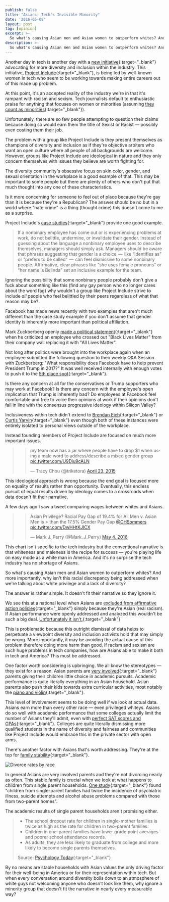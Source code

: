 ```yaml
---
publish: false
title: "Asians: Tech's Invisible Minority"
date: '2016-05-09'
layout: post
tag: [opinion]
excerpt: >-
  So what's causing Asian men and Asian women to outperform whites? And more importantly, why isn't this racial discrepancy being addressed when we're talking about white privilege and a lack of diversity?
description: >-
  So what's causing Asian men and Asian women to outperform whites? And more importantly, why isn't this racial discrepancy being addressed when we're talking about white privilege and a lack of diversity?
---
```


Another day in tech is another day with a [new initiative](http://techcrunch.com/2016/05/03/ellen-pao-freada-kapor-klein-and-others-form-tech-diversity-and-inclusion-war-room/){:target="_blank"} advocating for more diversity and inclusion within the industry. This initiative, [Project Include](http://projectinclude.org/){:target="_blank"}, is being led by well-known women in tech who seem to be working towards making entire careers out of this made up problem.

At this point, it's an accepted reality of the industry we're in that it's rampant with racism and sexism. Tech journalists default to enthusiastic praise for anything that focuses on women or minorities (assuming [they count as minorities](http://www.latimes.com/local/california/la-me-adv-asian-race-tutoring-20150222-story.html){:target="_blank"}).

Unfortunately, there are so few people attempting to question their claims because doing so would earn them the title of Sexist or Racist — possibly even costing them their job.

The problem with a group like Project Include is they present themselves as champions of diversity and inclusion as if they're objective arbiters who want an open culture where all people of all backgrounds are welcome. However, groups like Project Include are ideological in nature and they only concern themselves with issues they believe are worth fighting for.

The diversity community's obsessive focus on skin color, gender, and sexual orientation in the workplace is a good example of that. This may be important to some people but there are plenty of others who don't put that much thought into any one of these characteristics.

Is it more concerning for someone to feel out of place because they're gay than it is because they're a Republican? The answer should be no but in a world where "hate crime" is a thing (thought crime) this doesn't come to me as a surprise.

Project Include's [case studies](http://projectinclude.org/case_studies/){:target="_blank"} provide one good example.

> If a nonbinary employee has come out or is experiencing problems at work, do not belittle, undermine, or invalidate their gender. Instead of guessing about the language a nonbinary employee uses to describe themselves, managers should simply ask. Managers should be aware that phrases suggesting that gender is a choice  —  like “identifies as” or “prefers to be called”  —  can feel dismissive to some nonbinary people. Affirmative, clear phrases like “she uses female pronouns” or “her name is Belinda” set an inclusive example for the team.

Ignoring the possibility that some nonbinary people probably don't give a fuck about something like this (find any gay person who no longer cares about the word fag) why wouldn't a group like Project Include strive to include *all* people who feel belittled by their peers regardless of what that reason may be?

Facebook has made news recently with two examples that aren't much different than the case study example if you don't assume that gender identity is inherently more important than political affiliation.

Mark Zuckberberg openly [made a political statement](http://www.npr.org/sections/alltechconsidered/2016/02/26/467985384/zuckerberg-tells-facebook-staff-to-stop-crossing-out-black-lives-matter){:target="_blank"} when he criticized an employee who crossed out "Black Lives Matter" from their company wall replacing it with "All Lives Matter".

Not long after politics were brought into the workplace again when an employee submitted the following question to their weekly Q&A Session with Zuckberberg: "What responsibility does Facebook have to help prevent President Trump in 2017?" It was well received internally with enough votes to push it to the [5th place spot](http://gizmodo.com/facebook-employees-asked-mark-zuckerberg-if-they-should-1771012990){:target="_blank"}.

Is there any concern at all for the conservatives or Trump supporters who may work at Facebook? Is there any concern with the employee's open implication that Trump is inherently bad? Do employees at Facebook feel comfortable and free to voice their opinions at work if their opinions don't fall in line with the consensus progressive ideology within Silicon Valley?

Inclusiveness within tech didn't extend to [Brendan Eich](http://www.forbes.com/sites/tonybradley/2014/04/05/backlash-against-brendan-eich-crossed-a-line/#1f1223ca24a0){:target="_blank"} or [Curtis Yarvin](http://www.breitbart.com/tech/2016/03/29/sjws-urge-programming-conference-to-ban-speaker-over-political-views/){:target="_blank"} even though both of these instances were entirely isolated to personal views outside of the workplace.

Instead founding members of Project Include are focused on much more important issues.

> <blockquote class="twitter-tweet" data-lang="en"><p lang="en" dir="ltr">my team now has a jar where people have to drop $1 when using a male word to address/describe a mixed gender group <a href="http://t.co/U9Dju9cALN">pic.twitter.com/U9Dju9cALN</a></p>&mdash; Tracy Chou (@triketora) <a href="https://twitter.com/triketora/status/591340046302580738">April 23, 2015</a></blockquote>
<script async src="//platform.twitter.com/widgets.js" charset="utf-8"></script>

This ideological approach is wrong because the end goal is focused more on equality of results rather than opportunity. Eventually, this endless pursuit of equal results driven by ideology comes to a crossroads when data doesn't fit their narrative.

A few days ago I saw a tweet comparing wages between whites and Asians.

> <blockquote class="twitter-tweet" data-lang="en"><p lang="en" dir="ltr">Asian Privilege? Racial Pay Gap of 19.4% for All Men v. Asian Men is &gt; than the 17.5% Gender Pay Gap <a href="https://twitter.com/CHSommers">@CHSommers</a> <a href="https://t.co/DwHHtKJICX">pic.twitter.com/DwHHtKJICX</a></p>&mdash; Mark J. Perry (@Mark_J_Perry) <a href="https://twitter.com/Mark_J_Perry/status/727876173426987008">May 4, 2016</a></blockquote>
<script async src="//platform.twitter.com/widgets.js" charset="utf-8"></script>

This chart isn't specific to the tech industry but the conventional narrative is that whiteness and maleness is the recipe for success — you're playing life on easy mode as a white man in America. And it's no surprise the tech industry has no shortage of Asians.

So what's causing Asian men and Asian women to outperform whites? And more importantly, why isn't this racial discrepancy being addressed when we're talking about white privilege and a lack of diversity?

The answer is rather simple. It doesn't fit their narrative so they ignore it.

We see this at a national level when Asians are [excluded from affirmative action policies](http://www.latimes.com/local/california/la-me-adv-asian-race-tutoring-20150222-story.html){:target="_blank"} simply because they're Asian (real racism). If Asian performance were openly addressed and analyzed this wouldn't be such a big deal. [Unfortunately it isn't.](http://wonderopolis.org/wp-content/uploads//2015/03/1425_3.jpg){:target="_blank"}

This is problematic because this outright dismissal of data helps to perpetuate a viewpoint diversity and inclusion activists hold that may simply be wrong. More importantly, it may be avoiding the actual cause of this problem therefore doing more harm than good. If racism and sexism are such huge problems in tech companies, how are Asians able to make it both in tech and America? This must be addressed.

One factor worth considering is upbringing. We all know the stereotypes — they exist for a reason. Asian parents are [very involved](https://www.youtube.com/watch?v=M_pfzYD1dXY){:target="_blank"} parents giving their children little choice in academic pursuits. Academic performance is quite literally everything in an Asian household. Asian parents also push their kids towards extra curricular activities, most notably the [piano and violin](https://www.quora.com/Why-do-Asian-parents-tend-to-encourage-their-children-to-take-up-the-piano-and-violin){:target="_blank"}.

This level of involvement seems to be doing well if we look at actual data. Asians earn more than every other race — even privileged whiteys. Asians do so well with academic performance that some colleges actually limit the number of Asians they'll admit, even with [perfect SAT scores and GPAs](https://www.bostonglobe.com/lifestyle/2015/06/01/college-counselors-advise-some-asian-students-appear-less-asian/Ew7g4JiQMiqYNQlIwqEIuO/story.html){:target="_blank"}. Colleges are quite literally dismissing more qualified students in the name of diversity and fairness and communities like Project Include would embrace this in the private sector with open arms.

There's another factor with Asians that's worth addressing. They're at the top for [family stability](http://www.nytimes.com/2013/11/26/health/families.html){:target="_blank"}.

![Divorce rates by race](https://imgur.com/NLlLfDK.png)

In general Asians are very involved parents and they're not divorcing nearly as often. This stable family is crucial when we look at what happens to children from single parent households. [One study](http://lifestyle.howstuffworks.com/family/parenting/single-parents/single-parenting-affect-children2.htm){:target="_blank"} found "children from single-parent families had twice the incidence of psychiatric illness, suicide attempts and alcohol abuse problems compared with those from two-parent homes".

The academic results of single parent households aren't promising either.

>* The school dropout rate for children in single-mother families is twice as high as the rate for children in two-parent families.
>* Children in one-parent families have lower grade point averages and poorer school attendance records.
>* As adults, they are less likely to graduate from college and more likely to become single parents themselves.
> 
> Source: [Psychology Today](https://www.psychologytoday.com/articles/199605/double-the-trouble){:target="_blank"}

By no means are stable households with Asian values the only driving factor for their well-being in America or for their representation within tech. But when every conversation around diversity boils down to an atmosphere of white guys not welcoming anyone who doesn't look like them, why ignore a minority group that doesn't fit the narrative in nearly every measurable way?
